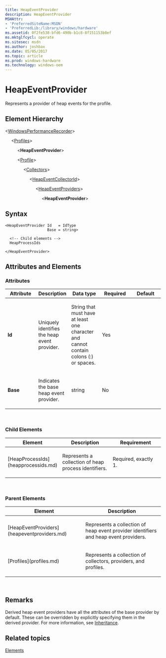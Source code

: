 ```yaml
---
title: HeapEventProvider
description: HeapEventProvider
MSHAttr:
- 'PreferredSiteName:MSDN'
- 'PreferredLib:/library/windows/hardware'
ms.assetid: 0f2fe538-bfd6-490b-b1c8-8f151153b8ef
ms.mktglfcycl: operate
ms.sitesec: msdn
ms.author: joshbax
ms.date: 05/05/2017
ms.topic: article
ms.prod: windows-hardware
ms.technology: windows-oem
---
```


# HeapEventProvider


Represents a provider of heap events for the profile.

## Element Hierarchy


&lt;[WindowsPerformanceRecorder](windowsperformancerecorder.md)&gt;

     &lt;[Profiles](profiles.md)&gt;

          &lt;**HeapEventProvider**&gt;

          &lt;[Profile](profile-wpr.md)&gt;

               &lt;[Collectors](collectors.md)&gt;

                    &lt;[HeapEventCollectorId](heapeventcollectorid.md)&gt;

                         &lt;[HeapEventProviders](heapeventproviders.md)&gt;

                              &lt;**HeapEventProvider**&gt;

## Syntax


``` syntax
<HeapEventProvider Id   = IdType
                   Base = string>

  <!-- Child elements -->
  HeapProcessIds

</HeapEventProvider>
```

## Attributes and Elements


### Attributes

<table>
<colgroup>
<col width="20%" />
<col width="20%" />
<col width="20%" />
<col width="20%" />
<col width="20%" />
</colgroup>
<thead>
<tr class="header">
<th>Attribute</th>
<th>Description</th>
<th>Data type</th>
<th>Required</th>
<th>Default</th>
</tr>
</thead>
<tbody>
<tr class="odd">
<td><p><strong>Id</strong></p></td>
<td><p>Uniquely identifies the heap event provider.</p></td>
<td><p>String that must have at least one character and cannot contain colons (:) or spaces.</p></td>
<td><p>Yes</p></td>
<td><p></p></td>
</tr>
<tr class="even">
<td><p><strong>Base</strong></p></td>
<td><p>Indicates the base heap event provider.</p></td>
<td><p>string</p></td>
<td><p>No</p></td>
<td><p></p></td>
</tr>
</tbody>
</table>

 

### Child Elements

<table>
<colgroup>
<col width="33%" />
<col width="33%" />
<col width="33%" />
</colgroup>
<thead>
<tr class="header">
<th>Element</th>
<th>Description</th>
<th>Requirement</th>
</tr>
</thead>
<tbody>
<tr class="odd">
<td><p>[HeapProcessIds](heapprocessids.md)</p></td>
<td><p>Represents a collection of heap process identifiers.</p></td>
<td><p>Required, exactly 1.</p></td>
</tr>
</tbody>
</table>

 

### Parent Elements

<table>
<colgroup>
<col width="50%" />
<col width="50%" />
</colgroup>
<thead>
<tr class="header">
<th>Element</th>
<th>Description</th>
</tr>
</thead>
<tbody>
<tr class="odd">
<td><p>[HeapEventProviders](heapeventproviders.md)</p></td>
<td><p>Represents a collection of heap event provider identifiers and heap event providers.</p></td>
</tr>
<tr class="even">
<td><p>[Profiles](profiles.md)</p></td>
<td><p>Represents a collection of collectors, providers, and profiles.</p></td>
</tr>
</tbody>
</table>

 

## Remarks


Derived heap event providers have all the attributes of the base provider by default. These can be overridden by explicitly specifying them in the derived provider. For more information, see [Inheritance](inheritance.md).

## Related topics


[Elements](elements.md)

 

 







